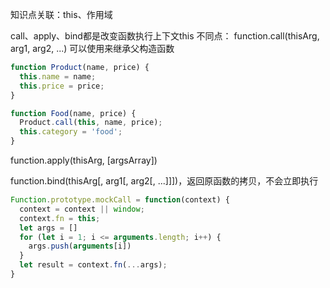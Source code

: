 <!--
 * @description: 
 * @author: xiangrong.liu
 * @Date: 2021-04-08 20:27:31
 * @LastEditors: xiangrong.liu
 * @LastEditTime: 2021-04-15 19:20:13
-->
知识点关联：this、作用域

call、apply、bind都是改变函数执行上下文this
不同点：
function.call(thisArg, arg1, arg2, ...)
可以使用来继承父构造函数
```javascript
function Product(name, price) {
  this.name = name;
  this.price = price;
}

function Food(name, price) {
  Product.call(this, name, price);
  this.category = 'food';
}
```

function.apply(thisArg, [argsArray])

function.bind(thisArg[, arg1[, arg2[, ...]]])，返回原函数的拷贝，不会立即执行


```javascript
Function.prototype.mockCall = function(context) {
  context = context || window;
  context.fn = this;
  let args = []
  for (let i = 1; i <= arguments.length; i++) {
    args.push(arguments[i])
  }
  let result = context.fn(...args);
}
```